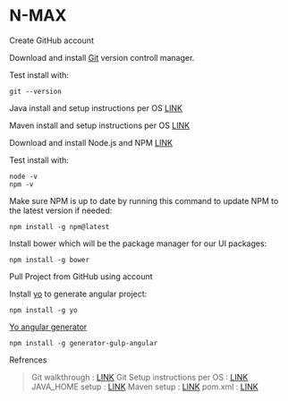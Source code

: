 # N-MAX

Create GitHub account

Download and install [Git](https://git-scm.com/download) version controll manager.

Test install with:
```
git --version
```

Java install and setup instructions per OS [LINK](https://java.com/en/download/help/download_options.xml)

Maven install and setup instructions per OS [LINK](https://maven.apache.org/install.html)

Download and install Node.js and NPM [LINK](https://www.npmjs.com/get-npm)

Test install with:
```
node -v
npm -v
```

Make sure NPM is up to date by running this command
to update NPM to the latest version if needed:
```
npm install -g npm@latest
```

Install bower which will be the package manager for
our UI packages:
```
npm install -g bower
```

Pull Project from GitHub using account

Install [yo](http://yeoman.io/) to generate angular project:
```
npm install -g yo
```

[Yo angular generator](https://github.com/Swiip/generator-gulp-angular)
```
npm install -g generator-gulp-angular
```

Refrences
> Git walkthrough : [LINK](https://services.github.com/on-demand/github-cli/)
> Git Setup instructions per OS : [LINK](https://github.com/yui/yui3/wiki/Set-Up-Your-Git-Environment)
> JAVA_HOME setup : [LINK](https://docs.oracle.com/cd/E19182-01/820-7851/inst_cli_jdk_javahome_t/)
> Maven setup : [LINK](https://www.tutorialspoint.com/maven/maven_environment_setup.htm)
> pom.xml : [LINK](https://maven.apache.org/pom.html#Build_Settings)
